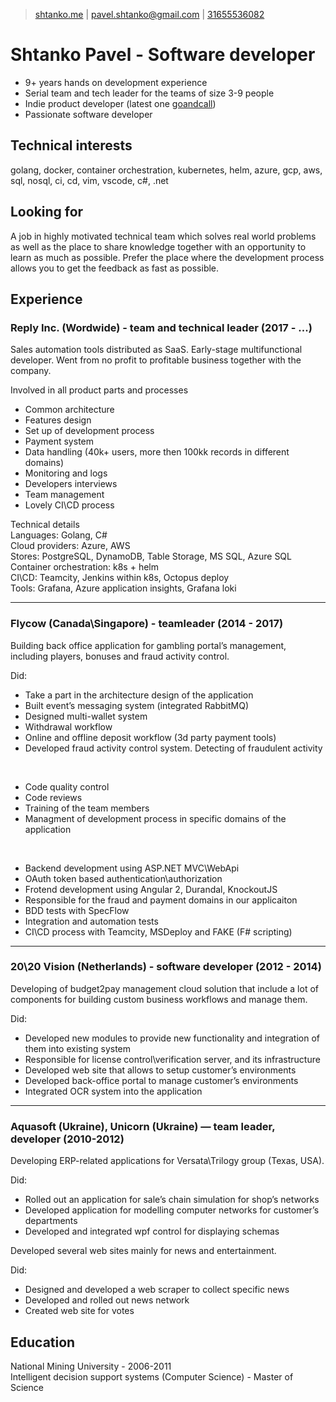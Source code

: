 > [shtanko.me](https://shtanko.me) | 
[pavel.shtanko@gmail.com](mailto:pavel.shtanko@gmail.com) |
[31655536082](tel:31655536082)

# Shtanko Pavel - Software developer

- 9+ years hands on development experience
- Serial team and tech leader for the teams of size 3-9 people
- Indie product developer (latest one [goandcall](https://goandcall.me))
- Passionate software developer 

## Technical interests

golang, docker, container orchestration, kubernetes, helm, azure, 
gcp, aws, sql, nosql, ci, cd, vim, vscode, c#, .net

## Looking for 

A job in highly motivated technical team which solves real world 
problems as well as the place to share knowledge together with an opportunity to 
learn as much as possible. Prefer the place where the development process allows 
you to get the feedback as fast as possible.


## Experience 

### Reply Inc. (Wordwide) - team and technical leader (2017 - ...)
Sales automation tools distributed as SaaS. Early-stage multifunctional developer. 
Went from no profit to profitable business together with the company.

Involved in all product parts and processes
 - Common architecture
 - Features design
 - Set up of development process
 - Payment system
 - Data handling (40k+ users, more then 100kk records in different domains)
 - Monitoring and logs 
 - Developers interviews 
 - Team management
 - Lovely CI\CD process

Technical details <br/>
Languages:               Golang, C# <br/>
Cloud providers:         Azure, AWS <br/>
Stores:                  PostgreSQL, DynamoDB, Table Storage, MS SQL, Azure SQL <br/>
Container orchestration: k8s + helm <br/>
CI\CD:                   Teamcity, Jenkins within k8s, Octopus deploy <br/>
Tools:                   Grafana, Azure application insights, Grafana loki <br/>

--- 

### Flycow (Canada\Singapore) - teamleader (2014 - 2017)
Building back office application for gambling portal’s management, including players, 
bonuses and fraud activity control.

Did:
- Take a part in the architecture design of the application
- Built event’s messaging system (integrated RabbitMQ)
- Designed multi-wallet system
- Withdrawal workflow
- Online and offline deposit workflow (3d party payment tools)
- Developed fraud activity control system. Detecting of fraudulent activity

<br />

- Code quality control
- Code reviews
- Training of the team members
- Managment of development process in specific domains of the application

<br />

- Backend development using ASP.NET MVC\WebApi
- OAuth token based authentication\authorization 
- Frotend development using Angular 2, Durandal, KnockoutJS
- Responsible for the fraud and payment domains in our applicaiton
- BDD tests with SpecFlow
- Integration and automation tests 
- CI\CD process with Teamcity, MSDeploy and FAKE (F# scripting)

---

### 20\20 Vision (Netherlands) - software developer (2012 - 2014)
Developing of budget2pay management cloud solution that include a lot of components 
for building custom business workflows and manage them.

Did:
- Developed new modules to provide new functionality and integration of them into existing system 
- Responsible for license control\verification server, and its infrastructure 
- Developed web site that allows to setup customer’s environments 
- Developed back-office portal to manage customer’s environments 
- Integrated OCR system into the application

---

### Aquasoft (Ukraine), Unicorn (Ukraine) — team leader, developer (2010-2012)
Developing ERP-related applications for Versata\Trilogy group (Texas, USA). 

Did:
- Rolled out an application for sale’s chain simulation for shop’s networks
- Developed application for modelling computer networks for customer’s departments
- Developed and integrated wpf control for displaying schemas

Developed several web sites mainly for news and entertainment. 

Did:
- Designed and developed a web scraper to collect specific news
- Developed and rolled out news network
- Created web site for votes


## Education

National Mining University - 2006-2011 <br/>
Intelligent decision support systems (Computer Science) - Master of Science

